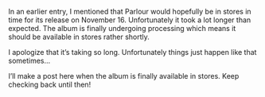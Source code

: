 In an earlier entry, I mentioned that Parlour would hopefully be in stores in time for its release on November 16. Unfortunately it took a lot longer than expected. The album is finally undergoing processing which means it should be available in stores rather shortly.

I apologize that it’s taking so long. Unfortunately things just happen like that sometimes…

I’ll make a post here when the album is finally available in stores. Keep checking back until then!